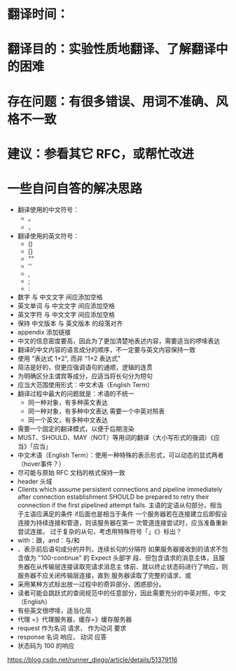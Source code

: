 # 翻译时间：
# 翻译目的：实验性质地翻译、了解翻译中的困难
# 存在问题：有很多错误、用词不准确、风格不一致
# 建议：参看其它 RFC，或帮忙改进
# 一些自问自答的解决思路

+ 翻译使用的中文符号：
  - 。
  - 、
+ 翻译使用的英文符号：
  - ()
  - []
  - ""
  - ''
  - ,
  - ;
  - :
+ 数字 与 中文文字 间应添加空格
+ 英文单词 与 中文文字 间应添加空格
+ 英文字符 与 中文文字 间应添加空格
+ 保持 中文版本 与 英文版本 的段落对齐
+ appendix 添加链接
+ 中文的信息密度要高，因此为了更加清楚地表述内容，需要适当的啰嗦表达
+ 翻译的中文内容的语言成分的顺序，不一定要与英文内容保持一致
+ 使用 "表达式 1+2", 而非 "1+2 表达式"
+ 简洁是好的，但更应强调语句的通顺，逻辑的连贯
+ 为明确区分主谓宾等成分，应适当将长句分为短句
+ 应当大范围使用形式：中文术语（English Term）
+ 翻译过程中最大的问题就是：术语的不统一
  - 同一种对象，有多种英文表达
  - 同一种对象，有多种中文表达     需要一个中英对照表
  - 同一个英文，有多种中文表达
+ 需要一个固定的翻译模式，以便于后期渲染
+ MUST、SHOULD、MAY（NOT）等用词的翻译（大小写形式的强调）《应当》「应当」
+ 中文术语（English Term）：使用一种特殊的表示形式，可以动态的显式两者（hover事件？）
+ 尽可能与原始 RFC 文档的格式保持一致
+ header 头域
+    Clients which assume persistent connections and pipeline immediately
   after connection establishment SHOULD be prepared to retry their
   connection if the first pipelined attempt fails.
   主语的定语从句部分，相当于主语应满足的条件
   if后面也是相当于条件
      一个服务器若在连接建立后即假设连接为持续连接和管道，则该服务器在第一
   次管道连接尝试时，应当准备重新尝试连接。
   过于复杂的从句，考虑用特殊符号「」《》标出？
+ with：跟，and：与/和
+ 、表示前后语句成分的并列，连续长句的分隔符
  如果服务器接收到的请求不包含值为 "100-continue" 的 Expect 头部字
        段、但包含请求的消息主体，且服务器在从传输层连接读取完请求消息主
        体前、就以终止状态码进行了响应，则服务器不应关闭传输层连接，直到
        服务器读取了完整的请求、或
+ 采用某种方式标出放一过程中的奇异部分、困惑部分。
+ 读者可能会跳跃式的查阅规范中的任意部分，因此需要充分的中英对照，中文（English）
+ 有些英文很啰嗦，适当化简
+ 代理 =》代理服务器，缓存=》缓存服务器
+ request 作为名词 请求， 作为动词 要求
+ response 名词 响应， 动词 应答
+ 状态码为 100 的响应

https://blog.csdn.net/runner_diego/article/details/51379116